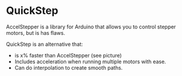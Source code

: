 # QuickStep

AccelStepper is a library for Arduino that allows you to control stepper motors, but is has flaws.

QuickStep is an alternative that:
- is x% faster than AccelStepper (see picture)
- Includes acceleration when running multiple motors with ease.
- Can do interpolation to create smooth paths.